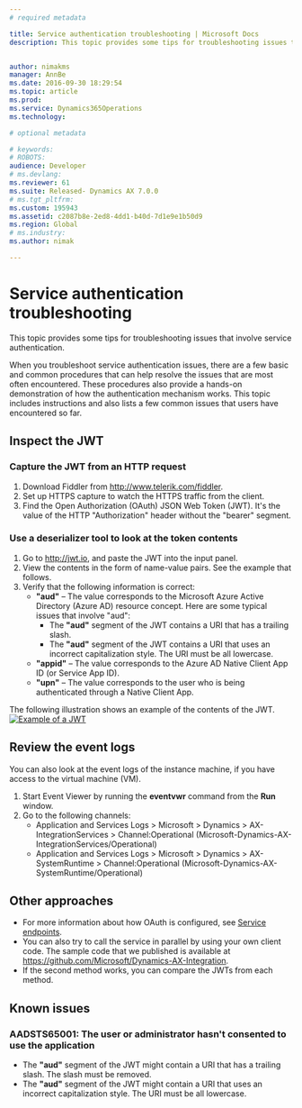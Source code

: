 ```yaml
---
# required metadata

title: Service authentication troubleshooting | Microsoft Docs
description: This topic provides some tips for troubleshooting issues that involve service authentication.


author: nimakms
manager: AnnBe
ms.date: 2016-09-30 18:29:54
ms.topic: article
ms.prod: 
ms.service: Dynamics365Operations
ms.technology: 

# optional metadata

# keywords: 
# ROBOTS: 
audience: Developer
# ms.devlang: 
ms.reviewer: 61
ms.suite: Released- Dynamics AX 7.0.0
# ms.tgt_pltfrm: 
ms.custom: 195943
ms.assetid: c2087b8e-2ed8-4dd1-b40d-7d1e9e1b50d9
ms.region: Global
# ms.industry: 
ms.author: nimak

---
```


# Service authentication troubleshooting

This topic provides some tips for troubleshooting issues that involve service authentication.



When you troubleshoot service authentication issues, there are a few basic and common procedures that can help resolve the issues that are most often encountered. These procedures also provide a hands-on demonstration of how the authentication mechanism works. This topic includes instructions and also lists a few common issues that users have encountered so far.

## Inspect the JWT
### Capture the JWT from an HTTP request

1.  Download Fiddler from <http://www.telerik.com/fiddler>.
2.  Set up HTTPS capture to watch the HTTPS traffic from the client.
3.  Find the Open Authorization (OAuth) JSON Web Token (JWT). It's the value of the HTTP "Authorization" header without the "bearer" segment.

### Use a deserializer tool to look at the token contents

1.  Go to <http://jwt.io>, and paste the JWT into the input panel.
2.  View the contents in the form of name-value pairs. See the example that follows.
3.  Verify that the following information is correct:
    -   **"aud"** – The value corresponds to the Microsoft Azure Active Directory (Azure AD) resource concept. Here are some typical issues that involve "aud":
        -   The **"aud"** segment of the JWT contains a URI that has a trailing slash.
        -   The **"aud"** segment of the JWT contains a URI that uses an incorrect capitalization style. The URI must be all lowercase.
    -   **"appid"** – The value corresponds to the Azure AD Native Client App ID (or Service App ID).
    -   **"upn"** – The value corresponds to the user who is being authenticated through a Native Client App.

The following illustration shows an example of the contents of the JWT. [![Example of a JWT](./media/serviceauthenticationtroubleshooting01.png)](./media/serviceauthenticationtroubleshooting01.png)

## Review the event logs
You can also look at the event logs of the instance machine, if you have access to the virtual machine (VM).

1.  Start Event Viewer by running the **eventvwr** command from the **Run** window.
2.  Go to the following channels:
    -   Application and Services Logs &gt; Microsoft &gt; Dynamics &gt; AX-IntegrationServices &gt; Channel:Operational (Microsoft-Dynamics-AX-IntegrationServices/Operational)
    -   Application and Services Logs &gt; Microsoft &gt; Dynamics &gt; AX-SystemRuntime &gt; Channel:Operational (Microsoft-Dynamics-AX-SystemRuntime/Operational)

## Other approaches
-   For more information about how OAuth is configured, see [Service endpoints](https://docs.microsoft.com/en-us/dynamics365/operations/dev-itpro/data-entities/dynamics-ax-7-services-technical-concepts-guide).
-   You can also try to call the service in parallel by using your own client code. The sample code that we published is available at <https://github.com/Microsoft/Dynamics-AX-Integration>.
-   If the second method works, you can compare the JWTs from each method.

## Known issues
### AADSTS65001: The user or administrator hasn't consented to use the application

-   The **"aud"** segment of the JWT might contain a URI that has a trailing slash. The slash must be removed.
-   The **"aud"** segment of the JWT might contain a URI that uses an incorrect capitalization style. The URI must be all lowercase.


